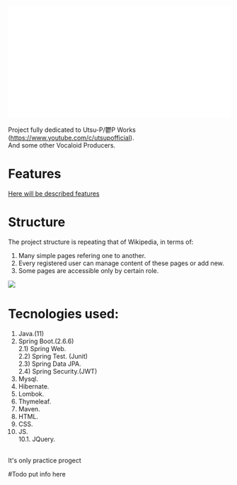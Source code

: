 <div align="center">
    <img src="src/main/resources/readme_resources/full-glitch-logo.svg" alt="css-in-readme">
</div>

Project fully dedicated to Utsu-P/鬱P Works (https://www.youtube.com/c/utsupofficial).<br>
And some other Vocaloid Producers.

# Features
<a href="#this-is-only-practice-project">Here will be described features</a>

# Structure

The project structure is repeating that of Wikipedia, in terms of:
1) Many simple pages refering one to another.
2) Every registered user can manage content of these pages or add new.
3) Some pages are accessible only by certain role.

<img src="https://i.ytimg.com/vi/siQxhzOksWU/maxresdefault.jpg"></img>

# Tecnologies used: 
1) Java.(11)
2) Spring Boot.(2.6.6)      <br>
2.1) Spring Web.            <br>
2.2) Spring Test. (Junit)   <br>
2.3) Spring Data JPA.       <br>
2.4) Spring Security.(JWT)  <br>
3) Mysql.
4) Hibernate.
5) Lombok.
6) Thymeleaf.
7) Maven.
8) HTML.
9) CSS.
10) JS.                     
10.1. JQuery.<br>
<br>

<div id="#this-is-only-practice-project"> It's only practice progect </div>

#Todo put info here

